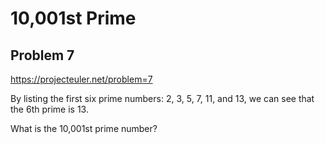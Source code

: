 # 10,001st Prime

## Problem 7

https://projecteuler.net/problem=7

By listing the first six prime numbers: 2, 3, 5, 7, 11, and 13, we can
see that the 6th prime is 13.

What is the 10,001st prime number?
